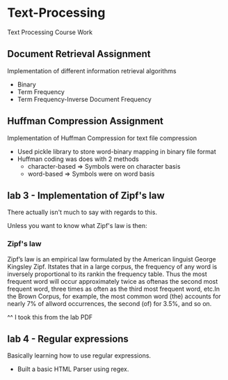 # Text-Processing
Text Processing Course Work

## Document Retrieval Assignment
Implementation of different information retrieval algorithms
  - Binary 
  - Term Frequency
  - Term Frequency-Inverse Document Frequency


## Huffman Compression Assignment
Implementation of Huffman Compression for text file compression
- Used pickle library to store word-binary mapping in binary file format
- Huffman coding was does with 2 methods
  - character-based => Symbols were on character basis
  - word-based => Symbols were on word basis
  
## lab 3 - Implementation of Zipf's law
 There actually isn't much to say with regards to this.
 
 Unless you want to know what Zipf's law is then:
 
 ### Zipf's law 
 Zipf’s  law  is  an  empirical  law  formulated  by  the  American  linguist  George  Kingsley  Zipf.   Itstates  that  in  a  large  corpus,  the  frequency  of  any  word  is  inversely  proportional  to  its  rankin the frequency table.  Thus the most frequent word will occur approximately twice as oftenas the second most frequent word,  three times as often as the third most frequent word,  etc.In the Brown Corpus, for example, the most common word (the) accounts for nearly 7% of allword occurrences, the second (of) for 3.5%, and so on. 
 
 ^^ I took this from the lab PDF
 
## lab 4 - Regular expressions
Basically learning how to use regular expressions. 
- Built a basic HTML Parser using regex.


